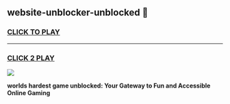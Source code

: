 
## website-unblocker-unblocked 👋
<h3>
<a href="https://premium.freeplayer.one?title=website-unblocker-unblocked&ref=14F">CLICK TO PLAY</a></h3>
<hr>

<h3>
<a href="https://premium.freeplayer.one?title=website-unblocker-unblocked&ref=14F">CLICK 2 PLAY</a>
  
</h3>

<a href="https://premium.freeplayer.one?title=website-unblocker-unblocked&ref=12F/"><img src="https://clearcache.store/games.png"></a>


**worlds hardest game unblocked: Your Gateway to Fun and Accessible Online Gaming**
